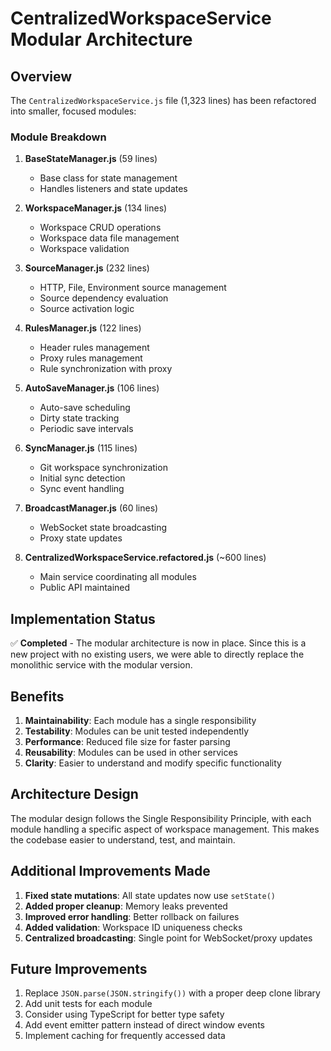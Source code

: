 # CentralizedWorkspaceService Modular Architecture

## Overview

The `CentralizedWorkspaceService.js` file (1,323 lines) has been refactored into smaller, focused modules:

### Module Breakdown

1. **BaseStateManager.js** (59 lines)
   - Base class for state management
   - Handles listeners and state updates

2. **WorkspaceManager.js** (134 lines)
   - Workspace CRUD operations
   - Workspace data file management
   - Workspace validation

3. **SourceManager.js** (232 lines)
   - HTTP, File, Environment source management
   - Source dependency evaluation
   - Source activation logic

4. **RulesManager.js** (122 lines)
   - Header rules management
   - Proxy rules management
   - Rule synchronization with proxy

5. **AutoSaveManager.js** (106 lines)
   - Auto-save scheduling
   - Dirty state tracking
   - Periodic save intervals

6. **SyncManager.js** (115 lines)
   - Git workspace synchronization
   - Initial sync detection
   - Sync event handling

7. **BroadcastManager.js** (60 lines)
   - WebSocket state broadcasting
   - Proxy state updates

8. **CentralizedWorkspaceService.refactored.js** (~600 lines)
   - Main service coordinating all modules
   - Public API maintained

## Implementation Status

✅ **Completed** - The modular architecture is now in place. Since this is a new project with no existing users, we were able to directly replace the monolithic service with the modular version.

## Benefits

1. **Maintainability**: Each module has a single responsibility
2. **Testability**: Modules can be unit tested independently
3. **Performance**: Reduced file size for faster parsing
4. **Reusability**: Modules can be used in other services
5. **Clarity**: Easier to understand and modify specific functionality

## Architecture Design

The modular design follows the Single Responsibility Principle, with each module handling a specific aspect of workspace management. This makes the codebase easier to understand, test, and maintain.

## Additional Improvements Made

1. **Fixed state mutations**: All state updates now use `setState()`
2. **Added proper cleanup**: Memory leaks prevented
3. **Improved error handling**: Better rollback on failures
4. **Added validation**: Workspace ID uniqueness checks
5. **Centralized broadcasting**: Single point for WebSocket/proxy updates

## Future Improvements

1. Replace `JSON.parse(JSON.stringify())` with a proper deep clone library
2. Add unit tests for each module
3. Consider using TypeScript for better type safety
4. Add event emitter pattern instead of direct window events
5. Implement caching for frequently accessed data